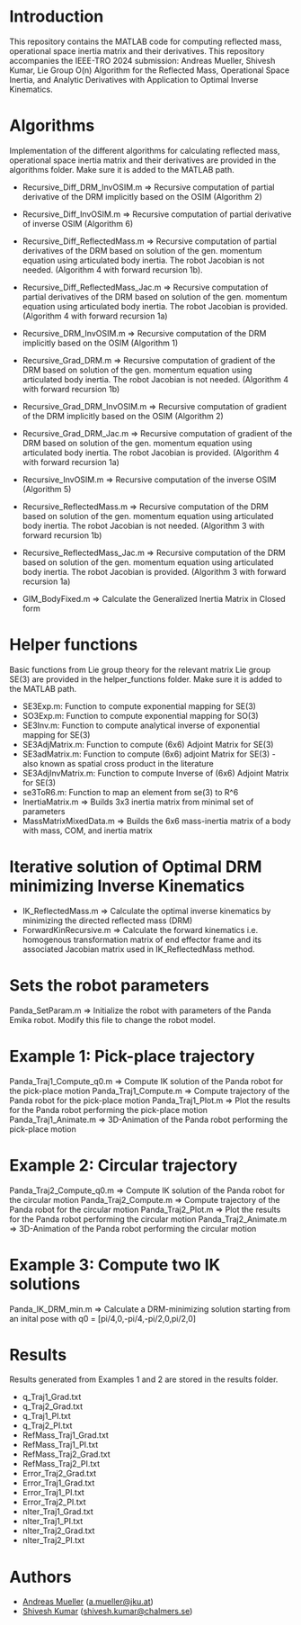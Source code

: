 # Introduction
This repository contains the MATLAB code for computing reflected mass, operational space inertia matrix and their derivatives. This repository accompanies the IEEE-TRO 2024 submission: Andreas Mueller, Shivesh Kumar, Lie Group O(n) Algorithm for the Reflected Mass, Operational Space Inertia, and Analytic Derivatives
with Application to Optimal Inverse Kinematics.

# Algorithms
Implementation of the different algorithms for calculating reflected mass, operational space inertia matrix and their derivatives are provided in the algorithms folder. Make sure it is added to the MATLAB path. 

* Recursive_Diff_DRM_InvOSIM.m => Recursive computation of partial derivative of the DRM implicitly based on the OSIM (Algorithm 2)

* Recursive_Diff_InvOSIM.m => Recursive computation of partial derivative of inverse OSIM (Algorithm 6)

* Recursive_Diff_ReflectedMass.m => Recursive computation of partial derivatives of the DRM based on
solution of the gen. momentum equation using articulated body inertia. The robot Jacobian is not needed. (Algorithm 4 with forward recursion 1b).

* Recursive_Diff_ReflectedMass_Jac.m => Recursive computation of partial derivatives of the DRM based on solution of the gen. momentum equation using articulated body inertia. The robot Jacobian is provided. (Algorithm 4 with forward recursion 1a)

* Recursive_DRM_InvOSIM.m => Recursive computation of the DRM implicitly based on the OSIM (Algorithm 1)

* Recursive_Grad_DRM.m => Recursive computation of gradient of the DRM based on solution of the gen. momentum equation using articulated body inertia. The robot Jacobian is not needed. (Algorithm 4 with forward recursion 1b)

* Recursive_Grad_DRM_InvOSIM.m => Recursive computation of gradient of the DRM implicitly based on the OSIM (Algorithm 2)

* Recursive_Grad_DRM_Jac.m => Recursive computation of gradient of the DRM based on solution of the gen. momentum equation using articulated body inertia. The robot Jacobian is provided. (Algorithm 4 with forward recursion 1a)

* Recursive_InvOSIM.m => Recursive computation of the inverse OSIM (Algorithm 5)

* Recursive_ReflectedMass.m => Recursive computation of the DRM based on solution of the gen. momentum equation using articulated body inertia. The robot Jacobian is not needed. (Algorithm 3 with forward recursion 1b)

* Recursive_ReflectedMass_Jac.m => Recursive computation of the DRM based on solution of the gen. momentum equation using articulated body inertia. The robot Jacobian is provided. (Algorithm 3 with forward recursion 1a)

* GIM_BodyFixed.m => Calculate the Generalized Inertia Matrix in Closed form

# Helper functions
Basic functions from Lie group theory for the relevant matrix Lie group SE(3) are provided in the helper_functions folder. Make sure it is added to the MATLAB path. 

* SE3Exp.m: Function to compute exponential mapping for SE(3)
* SO3Exp.m: Function to compute exponential mapping for SO(3)
* SE3Inv.m: Function to compute analytical inverse of exponential mapping for SE(3)
* SE3AdjMatrix.m: Function to compute (6x6) Adjoint Matrix for SE(3)
* SE3adMatrix.m: Function to compute (6x6) adjoint Matrix for SE(3) - also known as spatial cross product in the literature
* SE3AdjInvMatrix.m: Function to compute Inverse of (6x6) Adjoint Matrix for SE(3)
* se3ToR6.m: Function to map an element from se(3) to R^6
* InertiaMatrix.m => Builds 3x3 inertia matrix from minimal set of parameters
* MassMatrixMixedData.m => Builds the 6x6 mass-inertia matrix of a body with mass, COM, and inertia matrix

# Iterative solution of Optimal DRM minimizing Inverse Kinematics
* IK_ReflectedMass.m => Calculate the optimal inverse kinematics by minimizing the directed reflected mass (DRM)
* ForwardKinRecursive.m => Calculate the forward kinematics i.e. homogenous transformation matrix of end effector frame and its associated Jacobian matrix used in IK_ReflectedMass method.

# Sets the robot parameters
Panda_SetParam.m => Initialize the robot with parameters of the Panda Emika robot. Modify this file to change the robot model. 

# Example 1: Pick-place trajectory
Panda_Traj1_Compute_q0.m => Compute IK solution of the Panda robot for the pick-place motion
Panda_Traj1_Compute.m => Compute trajectory of the Panda robot for the pick-place motion
Panda_Traj1_Plot.m => Plot the results for the Panda robot performing the pick-place motion
Panda_Traj1_Animate.m => 3D-Animation of the Panda robot performing the pick-place motion

# Example 2: Circular trajectory
Panda_Traj2_Compute_q0.m => Compute IK solution of the Panda robot for the circular motion
Panda_Traj2_Compute.m => Compute trajectory of the Panda robot for the circular motion
Panda_Traj2_Plot.m => Plot the results for the Panda robot performing the circular motion
Panda_Traj2_Animate.m => 3D-Animation of the Panda robot performing the circular motion

# Example 3: Compute two IK solutions
Panda_IK_DRM_min.m => Calculate a DRM-minimizing solution starting from an inital pose with q0 = [pi/4,0,-pi/4,-pi/2,0,pi/2,0]

# Results
Results generated from Examples 1 and 2 are stored in the results folder. 
* q_Traj1_Grad.txt
* q_Traj2_Grad.txt
* q_Traj1_PI.txt
* q_Traj2_PI.txt
* RefMass_Traj1_Grad.txt
* RefMass_Traj1_PI.txt
* RefMass_Traj2_Grad.txt
* RefMass_Traj2_PI.txt
* Error_Traj2_Grad.txt
* Error_Traj1_Grad.txt
* Error_Traj1_PI.txt
* Error_Traj2_PI.txt
* nIter_Traj1_Grad.txt
* nIter_Traj1_PI.txt
* nIter_Traj2_Grad.txt
* nIter_Traj2_PI.txt

# Authors

* [Andreas Mueller](https://www.jku.at/institut-fuer-robotik/ueber-uns/team/andreas-mueller/) (a.mueller@jku.at)
* [Shivesh Kumar](https://www.chalmers.se/en/persons/shivesh/) (shivesh.kumar@chalmers.se)
 


